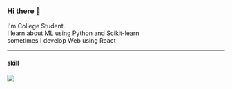 ### Hi there 👋 
I'm College Student.  
I learn about ML using Python and Scikit-learn  
sometimes I develop Web using React

---

#### skill
<img src="https://img.shields.io/badge/-python-blue?style=python&logo=python&logoColor=white"/>



<!--
**wonchan-lee/wonchan-lee** is a ✨ _special_ ✨ repository because its `README.md` (this file) appears on your GitHub profile.

Here are some ideas to get you started:

- 🔭 I’m currently working on ...
- 🌱 I’m currently learning ...
- 👯 I’m looking to collaborate on ...
- 🤔 I’m looking for help with ...
- 💬 Ask me about ...
- 📫 How to reach me: ...
- 😄 Pronouns: ...
- ⚡ Fun fact: ...
-->

